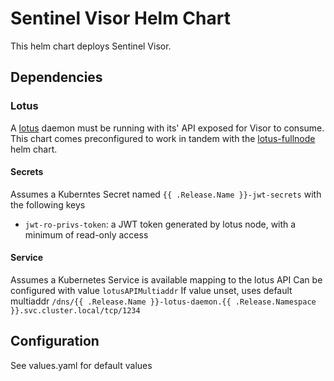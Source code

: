 # Sentinel Visor Helm Chart

This helm chart deploys Sentinel Visor.

## Dependencies

### Lotus

A [lotus](https://github.com/filecoin-project/lotus) daemon must be running with its' API exposed for Visor to consume.
This chart comes preconfigured to work in tandem with the [lotus-fullnode](https://github.com/filecoin-project/helm-charts/charts/lotus-fullnode) helm chart.


#### Secrets

Assumes a Kuberntes Secret named `{{ .Release.Name }}-jwt-secrets` with the following keys

* `jwt-ro-privs-token`: a JWT token generated by lotus node, with a minimum of read-only access

#### Service

Assumes a Kubernetes Service is available mapping to the lotus API
Can be configured with value `lotusAPIMultiaddr`
If value unset, uses default multiaddr `/dns/{{ .Release.Name }}-lotus-daemon.{{ .Release.Namespace }}.svc.cluster.local/tcp/1234`

## Configuration

See values.yaml for default values
